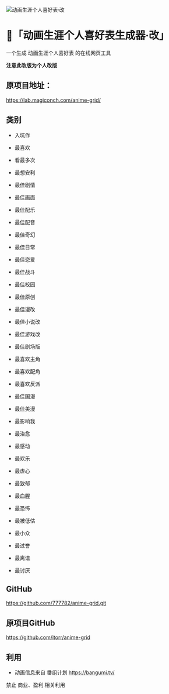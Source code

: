 <!--
 * @Author: DaarkCaat 1250178758@qq.com
 * @Date: 2023-02-10 16:31:22
 * @LastEditors: DaarkCaat 1250178758@qq.com
 * @LastEditTime: 2023-02-10 16:42:32
 * @FilePath: \anime-grid\README.md
 * @Description: 这是默认设置,请设置`customMade`, 打开koroFileHeader查看配置 进行设置: https://github.com/OBKoro1/koro1FileHeader/wiki/%E9%85%8D%E7%BD%AE
-->
![动画生涯个人喜好表·改](https://github.com/itorr/anime-grid/blob/anime-grid-costom/simple.jpg?raw=true)

# 🤖「动画生涯个人喜好表生成器·改」

一个生成 动画生涯个人喜好表 的在线网页工具

**注意此改版为个人改版**

## 原项目地址： 

https://lab.magiconch.com/anime-grid/

## 类别


- 入坑作
- 最喜欢
- 看最多次
- 最想安利
- 最佳剧情
- 最佳画面

- 最佳配乐
- 最佳配音
- 最佳奇幻
- 最佳日常
- 最佳恋爱
- 最佳战斗

- 最佳校园
- 最佳原创
- 最佳漫改
- 最佳小说改
- 最佳游戏改
- 最佳剧场版

- 最喜欢主角
- 最喜欢配角
- 最喜欢反派
- 最佳国漫
- 最佳美漫
- 最影响我

- 最治愈
- 最感动
- 最欢乐
- 最虐心
- 最致郁
- 最血腥

- 最恐怖
- 最被低估
- 最小众
- 最过誉
- 最离谱
- 最讨厌

## GitHub
https://github.com/777782/anime-grid.git


## 原项目GitHub
https://github.com/itorr/anime-grid


## 利用
 - 动画信息来自 番组计划 https://bangumi.tv/

禁止 商业、盈利 相关利用